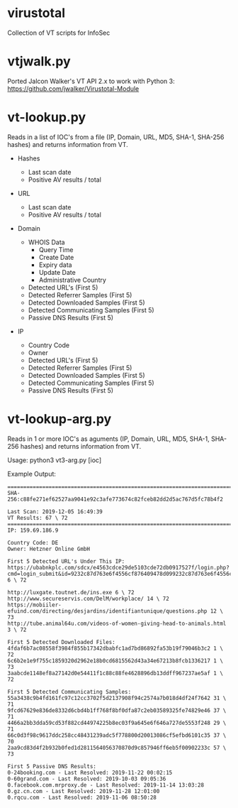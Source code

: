# virustotal
Collection of VT scripts for InfoSec

# vtjwalk.py

Ported Jalcon Walker's VT API 2.x to work with Python 3:
https://github.com/jwalker/Virustotal-Module

# vt-lookup.py

Reads in a list of IOC's from a file (IP, Domain, URL, MD5, SHA-1, SHA-256 hashes) and returns information from VT.

- Hashes
  - Last scan date
  - Positive AV results / total
  
- URL
   - Last scan date
   - Positive AV results / total

- Domain
  - WHOIS Data
    - Query Time
    - Create Date
    - Expiry data
    - Update Date
    - Administrative Country
  - Detected URL's (First 5)
  - Detected Referrer Samples (First 5)
  - Detected Downloaded Samples (First 5)
  - Detected Communicating Samples (First 5)
  - Passive DNS Results (First 5)
    
- IP
  - Country Code
  - Owner
  - Detected URL's (First 5)
  - Detected Referrer Samples (First 5)
  - Detected Downloaded Samples (First 5)
  - Detected Communicating Samples (First 5)
  - Passive DNS Results (First 5)
  
# vt-lookup-arg.py

Reads in 1 or more IOC's as aguments (IP, Domain, URL, MD5, SHA-1, SHA-256 hashes) and returns information from VT.

Usage: python3 vt3-arg.py [ioc]




Example Output:
```
========================================================================
SHA-256:c88fe271ef62527aa9041e92c3afe773674c82fceb82dd2d5ac767d5fc78b4f2

Last Scan: 2019-12-05 16:49:39
VT Results: 67 \ 72
========================================================================
IP: 159.69.186.9

Country Code: DE
Owner: Hetzner Online GmbH

First 5 Detected URL's Under This IP:
https://ubabnkplc.com/sdcx/e4563cdce29de5103cde72db0917527f/login.php?cmd=login_submit&id=9232c87d763e6f4556cf876409478d099232c87d763e6f4556cf876409478d09&session=9232c87d763e6f4556cf876409478d099232c87d763e6f4556cf876409478d09 6 \ 72

http://luxgate.toutnet.de/ins.exe 6 \ 72
http://www.secureservis.com/DelM/workplace/ 14 \ 72
https://mobiiler-efuind.com/directing/desjardins/identifiantunique/questions.php 12 \ 73
http://tube.animal64u.com/videos-of-women-giving-head-to-animals.html 3 \ 72

First 5 Detected Downloaded Files:
4fdaf6b7ac08558f3984f855b17342dbabfc1ad7bd86892fa53b19f79046b3c2 1 \ 72
6c6b2e1e9f755c1859320d2962e18b0cd6815562d43a34e67213b8fcb1336217 1 \ 73
3aabcde1148ef8a27142d0e54411f1c88c88fe4628896db13ddff967237ae5af 1 \ 72

First 5 Detected Communicating Samples:
55a3438c9b4fd161fc97c12cc3702f5d2137908f94c2574a7b018d4df24f7642 31 \ 71
9fcd67629e836de8332d6cbd4b1ff768f8bf0dfa87c2eb03589325fe74829e46 37 \ 71
4466a2bb3dda59cd53f882cd44974225b8ec03f9a645e6f646a727de5553f248 29 \ 71
66c0d3f98c9617ddc258cc48431239adc5f778800d20013086cf5efbd6101c35 37 \ 70
2aa9cd83d4f2b932b0fed1d2811564056370870d9c857946ff6eb5f00902233c 57 \ 73

First 5 Passive DNS Results:
0-24booking.com - Last Resolved: 2019-11-22 00:02:15
0-60grand.com - Last Resolved: 2019-10-03 09:05:36
0.facebook.com.mrproxy.de - Last Resolved: 2019-11-14 13:03:28
0.gz.cn.com - Last Resolved: 2019-11-28 12:01:00
0.rqcu.com - Last Resolved: 2019-11-06 08:50:28

```
